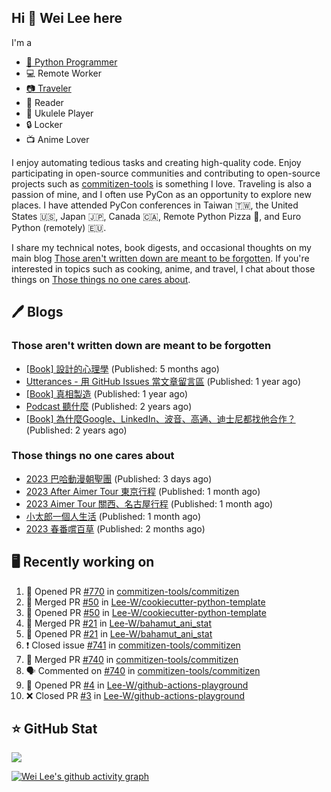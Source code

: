 ## Hi 👋 Wei Lee here

I'm a

* [🐍 Python Programmer](https://pycon-note.wei-lee.me/)
* 💻 Remote Worker
* [📷 Traveler](https://travlog.wei-lee.me/)
* 📖 Reader
* 🎵 Ukulele Player
* 🔒 Locker
* 📺 Anime Lover

I enjoy automating tedious tasks and creating high-quality code. Enjoy participating in open-source communities and contributing to open-source projects such as [commitizen-tools](https://github.com/commitizen-tools) is something I love. Traveling is also a passion of mine, and I often use PyCon as an opportunity to explore new places. I have attended PyCon conferences in Taiwan 🇹🇼, the United States 🇺🇸, Japan 🇯🇵, Canada 🇨🇦, Remote Python Pizza 🍕, and Euro Python (remotely) 🇪🇺.

I share my technical notes, book digests, and occasional thoughts on my main blog [Those aren't written down are meant to be forgotten](https://blog.wei-lee.me/). If you're interested in topics such as cooking, anime, and travel, I chat about those things on [Those things no one cares about](https://travlog.wei-lee.me/).

## 🖊️ Blogs

### Those aren't written down are meant to be forgotten

* [[Book] 設計的心理學](https://blog.wei-lee.me/posts/book/2023/01/the-design-of-everyday-things) (Published: 5 months ago)
* [Utterances - 用 GitHub Issues 當文章留言區](https://blog.wei-lee.me/posts/tech/2022/02/use-github-issues-as-comment-system) (Published: 1 year ago)
* [[Book] 真相製造](https://blog.wei-lee.me/posts/book/2022/02/reality-is-business) (Published: 1 year ago)
* [Podcast 聽什麼](https://blog.wei-lee.me/posts/gossiping/2021/12/podcast-i-listen-to) (Published: 2 years ago)
* [[Book] 為什麼Google、LinkedIn、波音、高通、迪士尼都找他合作？](https://blog.wei-lee.me/posts/book/2021/12/pitch-anyting) (Published: 2 years ago)

### Those things no one cares about

* [2023 巴哈動漫朝聖團](https://travlog.wei-lee.me/posts/travel/2023/06/bahamut-anime-tourism-2023) (Published: 3 days ago)
* [2023 After Aimer Tour 東京行程](https://travlog.wei-lee.me/posts/travel/2023/05/2023-after-aimer-tour-tokyo-itinerary) (Published: 1 month ago)
* [2023 Aimer Tour 關西、名古屋行程](https://travlog.wei-lee.me/posts/travel/2023/05/2023-aimer-tour-kansai-nagoya-itinerary) (Published: 1 month ago)
* [小太郎一個人生活](https://travlog.wei-lee.me/posts/review/2023/05/kotaro-lives-alone) (Published: 1 month ago)
* [2023 春番嚐百草](https://travlog.wei-lee.me/posts/review/2023/04/what-i-will-watch-in-2023-sprint) (Published: 2 months ago)

## 🖥️ Recently working on

1. 💪 Opened PR [#770](https://github.com/commitizen-tools/commitizen/pull/770) in [commitizen-tools/commitizen](https://github.com/commitizen-tools/commitizen)
2. 🎉 Merged PR [#50](https://github.com/Lee-W/cookiecutter-python-template/pull/50) in [Lee-W/cookiecutter-python-template](https://github.com/Lee-W/cookiecutter-python-template)
3. 💪 Opened PR [#50](https://github.com/Lee-W/cookiecutter-python-template/pull/50) in [Lee-W/cookiecutter-python-template](https://github.com/Lee-W/cookiecutter-python-template)
4. 🎉 Merged PR [#21](https://github.com/Lee-W/bahamut_ani_stat/pull/21) in [Lee-W/bahamut_ani_stat](https://github.com/Lee-W/bahamut_ani_stat)
5. 💪 Opened PR [#21](https://github.com/Lee-W/bahamut_ani_stat/pull/21) in [Lee-W/bahamut_ani_stat](https://github.com/Lee-W/bahamut_ani_stat)
6. ❗️ Closed issue [#741](https://github.com/commitizen-tools/commitizen/issues/741) in [commitizen-tools/commitizen](https://github.com/commitizen-tools/commitizen)
7. 🎉 Merged PR [#740](https://github.com/commitizen-tools/commitizen/pull/740) in [commitizen-tools/commitizen](https://github.com/commitizen-tools/commitizen)
8. 🗣 Commented on [#740](https://github.com/commitizen-tools/commitizen/issues/740) in [commitizen-tools/commitizen](https://github.com/commitizen-tools/commitizen)
9. 💪 Opened PR [#4](https://github.com/Lee-W/github-actions-playground/pull/4) in [Lee-W/github-actions-playground](https://github.com/Lee-W/github-actions-playground)
10. ❌ Closed PR [#3](https://github.com/Lee-W/github-actions-playground/pull/3) in [Lee-W/github-actions-playground](https://github.com/Lee-W/github-actions-playground)


## ⭐ GitHub Stat
[![](https://github-readme-stats.vercel.app/api?username=Lee-W&show_icons=true&hide_title=true&cache_seconds=86400)](https://github.com/anuraghazra/github-readme-stats)

[![Wei Lee's github activity graph](https://github-readme-activity-graph.vercel.app/graph?username=Lee-W&theme=dracula)](https://github.com/ashutosh00710/github-readme-activity-graph)
